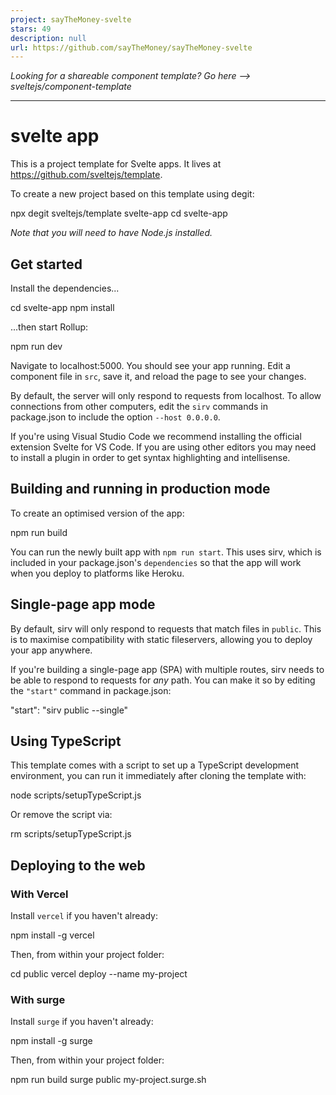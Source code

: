 ```yaml
---
project: sayTheMoney-svelte
stars: 49
description: null
url: https://github.com/sayTheMoney/sayTheMoney-svelte
---
```


_Looking for a shareable component template? Go here --> sveltejs/component-template_

* * *

svelte app
==========

This is a project template for Svelte apps. It lives at https://github.com/sveltejs/template.

To create a new project based on this template using degit:

npx degit sveltejs/template svelte-app
cd svelte-app

_Note that you will need to have Node.js installed._

Get started
-----------

Install the dependencies...

cd svelte-app
npm install

...then start Rollup:

npm run dev

Navigate to localhost:5000. You should see your app running. Edit a component file in `src`, save it, and reload the page to see your changes.

By default, the server will only respond to requests from localhost. To allow connections from other computers, edit the `sirv` commands in package.json to include the option `--host 0.0.0.0`.

If you're using Visual Studio Code we recommend installing the official extension Svelte for VS Code. If you are using other editors you may need to install a plugin in order to get syntax highlighting and intellisense.

Building and running in production mode
---------------------------------------

To create an optimised version of the app:

npm run build

You can run the newly built app with `npm run start`. This uses sirv, which is included in your package.json's `dependencies` so that the app will work when you deploy to platforms like Heroku.

Single-page app mode
--------------------

By default, sirv will only respond to requests that match files in `public`. This is to maximise compatibility with static fileservers, allowing you to deploy your app anywhere.

If you're building a single-page app (SPA) with multiple routes, sirv needs to be able to respond to requests for _any_ path. You can make it so by editing the `"start"` command in package.json:

"start": "sirv public --single"

Using TypeScript
----------------

This template comes with a script to set up a TypeScript development environment, you can run it immediately after cloning the template with:

node scripts/setupTypeScript.js

Or remove the script via:

rm scripts/setupTypeScript.js

Deploying to the web
--------------------

### With Vercel

Install `vercel` if you haven't already:

npm install -g vercel

Then, from within your project folder:

cd public
vercel deploy --name my-project

### With surge

Install `surge` if you haven't already:

npm install -g surge

Then, from within your project folder:

npm run build
surge public my-project.surge.sh
